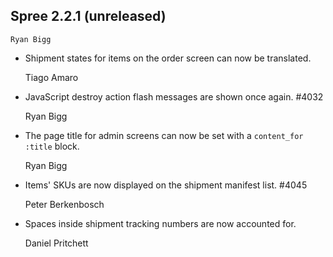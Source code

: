 ## Spree 2.2.1 (unreleased) ##

    Ryan Bigg

* Shipment states for items on the order screen can now be translated.

    Tiago Amaro

* JavaScript destroy action flash messages are shown once again. #4032

    Ryan Bigg

* The page title for admin screens can now be set with a `content_for :title` block. 

    Ryan Bigg

* Items' SKUs are now displayed on the shipment manifest list. #4045

    Peter Berkenbosch

* Spaces inside shipment tracking numbers are now accounted for.

    Daniel Pritchett